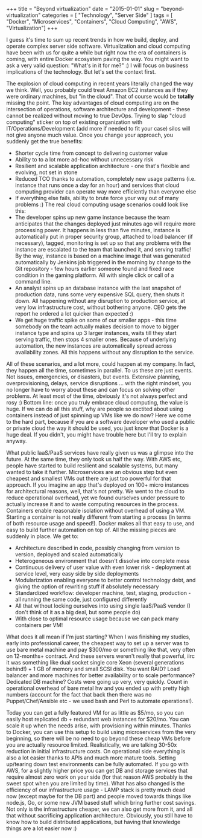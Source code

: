 +++
title = "Beyond virtualization"
date = "2015-01-01"
slug = "beyond-virtualization"
categories = [ "Technology", "Server Side" ]
tags = [ "Docker", "Microservices", "Containers", "Cloud Computing", "AWS", "Virtualization"]
+++

I guess it's time to sum up recent trends in how we build, deploy, and operate complex server side software. Virtualization and cloud computing have been with us for quite a while but right now the era of containers is coming, with entire Docker ecosystem paving the way. You might want to ask a very valid question: "What's in it for me?" :) I will focus on business implications of the technology. But let's set the context first.

The explosion of cloud computing in recent years literally changed the way we think. Well, you probably could treat Amazon EC2 instances as if they were ordinary machines, but "in the cloud". That of course would be **totally** missing the point. The key advantages of cloud computing are on the intersection of operations, software architecture and development - these cannot be realized without moving to true DevOps. Trying to slap "cloud computing" sticker on top of existing organization with IT/Operations/Development (add more if needed to fit your case) silos will not give anyone much value. Once you change your approach, you suddenly get the true benefits: 

  * Shorter cycle time from concept to delivering customer value
  * Ability to to a lot more ad-hoc without unnecessary risk
  * Resilient and scalable application architecture - one that's flexible and evolving, not set in stone
  * Reduced TCO thanks to automation, completely new usage patterns (i.e. instance that runs once a day for an hour) and services that cloud computing provider can operate way more efficiently than everyone else
  * If everything else fails, ability to brute force your way out of many problems :)
The real cloud computing usage scenarios could look like this: 
  * The developer spins up new game instance because the team anticipates that the changes deployed just minutes ago will require more processing power. It happens in less than five minutes, instance is automatically put in proper security group, attached to load balancer (if necessary), tagged, monitoring is set up so that any problems with the instance are escalated to the team that launched it, and serving traffic! By the way, instance is based on a machine image that was generated automatically by Jenkins job triggered in the morning by change to the Git repository - few hours earlier someone found and fixed race condition in the gaming platform. All with single click or call of a command line.
  * An analyst spins up an database instance with the last snapshot of production data, runs some very expensive SQL query, then shuts it down. All happening without any disruption to production service, at very low infrastructure cost, without bothering anyone. CEO gets the report he ordered a lot quicker than expected :)
  * We get huge traffic spike on some of our smaller apps - this time somebody on the team actually makes decision to move to bigger instance type and spins up 3 larger instances, waits till they start serving traffic, then stops 4 smaller ones. Because of underlying automation, the new instances are automatically spread across availability zones. All this happens without any disruption to the service.

All of these scenarios, and a lot more, could happen at my company. In fact, they happen all the time, sometimes in parallel. To us these are just events. Not issues, emergencies, or disasters, but events. Extensive planning, overprovisioning, delays, service disruptions ... with the right mindset, you no longer have to worry about these and can focus on solving other problems. At least most of the time, obviously it's not always perfect and rosy :) Bottom line: once you truly embrace cloud computing, the value is huge. If we can do all this stuff, why are people so exctited about using containers instead of just spinning up VMs like we do now?  Here we come to the hard part, because if you are a software developer who used a public or private cloud the way it should be used, you just know that Docker is a huge deal. If you didn't, you might have trouble here but I'll try to explain anyway.

What public IaaS/PaaS services have really given us was a glimpse into the future. At the same time, they only took us half the way. With AWS etc, people have started to build resilient and scalable systems, but many wanted to take it further. Microservices are an obvious step but even cheapest and smallest VMs out there are just too powerful for that approach. If you imagine an app that's deployed on 100+ micro instances for architectural reasons, well, that's not pretty. We went to the cloud to reduce operational overhead, yet we found ourselves under pressure to actually increase it and to waste computing resources in the process. Containers enable reasonable isolation without overhead of using a VM. Starting a container is not really different from starting a process (in terms of both resource usage and speed!). Docker makes all that easy to use, and easy to build further automation on top of. All the missing pieces are suddenly in place. We get to: 

  * Architecture described in code, possibly changing from version to version, deployed and scaled automatically
  * Heterogeneous environment that doesn't dissolve into complete mess
  * Continuous delivery of user value with even lower risk - deployment at service level, very easy side by side deployments
  * Modularization enabling everyone to better control technology debt, and giving the option of rewriting stuff if absolutely necessary
  * Standardized workflow: developer machine, test, staging, production - all running the same code, just configured differently
  * All that without locking ourselves into using single IaaS/PaaS vendor (I don't think of it as a big deal, but some people do)
  * With close to optimal resource usage because we can pack many containers per VM!

What does it all mean if I'm just starting? When I was finishing my studies, early into professional career, the cheapest way to set up a server was to use bare metal machine and pay $300/mo or something like that, very often on 12-months+ contract. And these servers weren't really that powerful, iirc it was something like dual socket single core Xeon (several generations behind!) + 1 GB of memory and small SCSI disk. You want RAID? Load balancer and more machines for better availability or to scale performance? Dedicated DB machine? Costs were going up very, very quickly. Count in operational overhead of bare metal hw and you ended up with pretty high numbers (account for the fact that back then there was no Puppet/Chef/Ansible etc - we used bash and Perl to automate operations!).

Today you can get a fully featured VM for as little as $5/mo, so you can easily host replicated db + redundant web instances for $20/mo. You can scale it up when the needs arise, with provisioning within minutes. Thanks to Docker, you can use this setup to build using microservices from the very beginning, so there will be no need to go beyond these cheap VMs before you are actually resource limited. Realistically, we are talking 30-50x reduction in initial infrastructure costs. On operational side everything is also a lot easier thanks to APIs and much more mature tools. Setting up/tearing down test environments can be fully automated. If you go with AWS, for a slightly higher price you can get DB and storage services that require almost zero work on your side (for that reason AWS probably is the sweet spot when you are limited by time). What has also changed is the efficiency of our infrastructure usage - LAMP stack is pretty much dead now (except maybe for the DB part) and people moved towards things like node.js, Go, or some new JVM based stuff which bring further cost savings. Not only is the infrastructure cheaper, we can also get more from it, and all that without sacrificing application architecture. Obviously, you still have to know how to build distributed applications, but having that knowledge things are a lot easier now :)